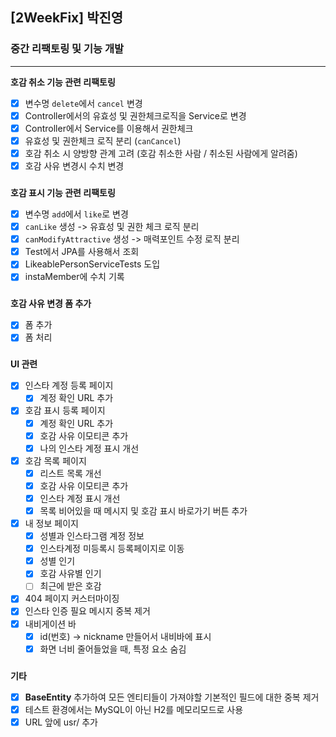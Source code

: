 ## [2WeekFix] 박진영

### 중간 리팩토링 및 기능 개발

---  

**호감 취소 기능 관련 리팩토링**
- [x] 변수명 `delete`에서 `cancel` 변경
- [x] Controller에서의 유효성 및 권한체크로직을 Service로 변경
- [x] Controller에서 Service를 이용해서 권한체크
- [x] 유효성 및 권한체크 로직 분리 (`canCancel`)
- [x] 호감 취소 시 양방향 관계 고려 (호감 취소한 사람 / 취소된 사람에게 알려줌)
- [x] 호감 사유 변경시 수치 변경
###

  **호감 표시 기능 관련 리팩토링**
- [x] 변수명 `add`에서 `like`로 변경
- [x] `canLike` 생성 -> 유효성 및 권한 체크 로직 분리
- [x] `canModifyAttractive` 생성 -> 매력포인트 수정 로직 분리
- [x] Test에서 JPA를 사용해서 조회
- [X] LikeablePersonServiceTests 도입
- [x] instaMember에 수치 기록

###
**호감 사유 변경 폼 추가**
- [x] 폼 추가
- [x] 폼 처리

### 
**UI 관련**
- [x] 인스타 계정 등록 페이지
  - [x] 계정 확인 URL 추가
- [x] 호감 표시 등록 페이지 
  - [x] 계정 확인 URL 추가
  - [x] 호감 사유 이모티콘 추가
  - [x] 나의 인스타 계정 표시 개선
- [x] 호감 목록 페이지
    - [x] 리스트 목록 개선
    - [x] 호감 사유 이모티콘 추가
    - [x] 인스타 계정 표시 개선
    - [x] 목록 비어있을 때 메시지 및 호감 표시 바로가기 버튼 추가
- [x] 내 정보 페이지
  - [x] 성별과 인스타그램 계정 정보
  - [x] 인스타계정 미등록시 등록페이지로 이동
  - [x] 성별 인기
  - [x] 호감 사유별 인기
  - [ ] 최근에 받은 호감
- [x] 404 페이지 커스터마이징
- [x] 인스타 인증 필요 메시지 중복 제거
- [x] 내비게이션 바
  - [x] id(번호) -> nickname 만들어서 내비바에 표시
  - [x] 화면 너비 줄어들었을 때, 특정 요소 숨김

###
**기타**
- [x] **BaseEntity** 추가하여 모든 엔티티들이 가져야할 기본적인 필드에 대한 중복 제거
- [x] 테스트 환경에서는 MySQL이 아닌 H2를 메모리모드로 사용
- [x] URL 앞에 usr/ 추가